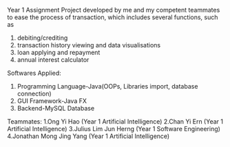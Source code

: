 Year 1 Assignment Project developed by me and my competent teammates to ease the process of transaction, which includes several functions, such as 
1. debiting/crediting
2. transaction history viewing and data visualisations
3. loan applying and repayment
4. annual interest calculator

Softwares Applied:
1. Programming Language-Java(OOPs, Libraries import, database connection)
2. GUI Framework-Java FX
3. Backend-MySQL Database

Teammates:
1.Ong Yi Hao (Year 1 Artificial Intelligence)
2.Chan Yi Ern (Year 1 Artificial Intelligence)
3.Julius Lim Jun Herng (Year 1 Software Engineering)
4.Jonathan Mong Jing Yang (Year 1 Artificial Intelligence)
